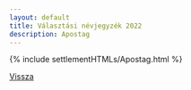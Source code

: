 ```yaml
---
layout: default
title: Választási névjegyzék 2022
description: Apostag
---
```


{% include settlementHTMLs/Apostag.html %}

[Vissza](../)